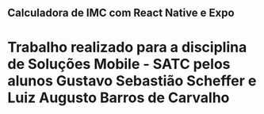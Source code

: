 ﻿## Calculadora de IMC com React Native e Expo
 
 # Trabalho realizado para a disciplina de Soluções Mobile - SATC pelos alunos Gustavo Sebastião Scheffer e Luiz Augusto Barros de Carvalho
